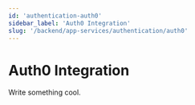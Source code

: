 ```yaml
---
id: 'authentication-auth0'
sidebar_label: 'Auth0 Integration'
slug: '/backend/app-services/authentication/auth0'
---
```

# Auth0 Integration

Write something cool.